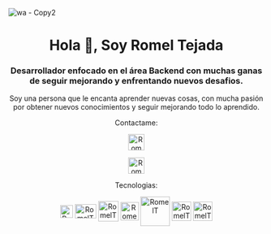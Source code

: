 ![wa - Copy2](https://github.com/RomelTeja7/RomelTeja7/assets/118077551/e10ac388-eb32-40e4-92c4-a3a64bba479e)
<h1 align="center">Hola 👋, Soy Romel Tejada</h1>
<h3 align="center">Desarrollador enfocado en el área Backend con muchas ganas de seguir mejorando y enfrentando nuevos desafios.</h3>
<p align="center">Soy una persona que le encanta aprender nuevas cosas, con mucha pasión por obtener nuevos conocimientos y seguir mejorando todo lo aprendido.</p>
<p align="center">Contactame: </p>
<p align="center">
   <a href="https://www.linkedin.com/in/romelteja7" target="_blank">
   <img align="center" src="https://cdn.jsdelivr.net/gh/walkxcode/dashboard-icons@master/png/linkedin.png" alt="RomelT" height="32px" width="32px"/>
   </a>
</p>
<p align="center">
      <a href="[https://www.linkedin.com/in/romelteja7](https://www.instagram.com/rteja.dev/)" target="_blank">
   <img align="center" src="https://cdn.jsdelivr.net/gh/walkxcode/dashboard-icons@master/png/instagram.png" alt="RomelT" height="32px" width="32px"/>
   </a>
   </p>
<p align="center">Tecnologias: </p>
<p align="center">
  <img align="center" src="https://cdn.jsdelivr.net/gh/walkxcode/dashboard-icons@master/png/java.png"  alt="RomelT" width="25px"/>
  <img align="center" src="https://cdn.jsdelivr.net/gh/walkxcode/dashboard-icons@master/png/php.png"   alt="RomelT" height="28px" width="42px"/>
  <img align="center" src="https://cdn.jsdelivr.net/gh/walkxcode/dashboard-icons@master/png/mysql.png" alt="RomelT" width="40px"/>
  <img align="center" src="https://cdn.jsdelivr.net/gh/walkxcode/dashboard-icons@master/png/mongodb.png" alt="RomelT" width="36px"/>
  <img align="center" src="https://user-images.githubusercontent.com/33158051/103466606-760a4000-4d14-11eb-9941-2f3d00371471.png" alt="RomelT" width="58px"/>
  <img align="center" src="https://cdn.jsdelivr.net/gh/walkxcode/dashboard-icons@master/png/html.png"  alt="RomelT" height="38px" weight="38px"/>
  <img align="center" src="https://cdn.jsdelivr.net/gh/walkxcode/dashboard-icons@master/png/css.png"   alt="RomelT" height="38px" weight="38px"/>
</p>
